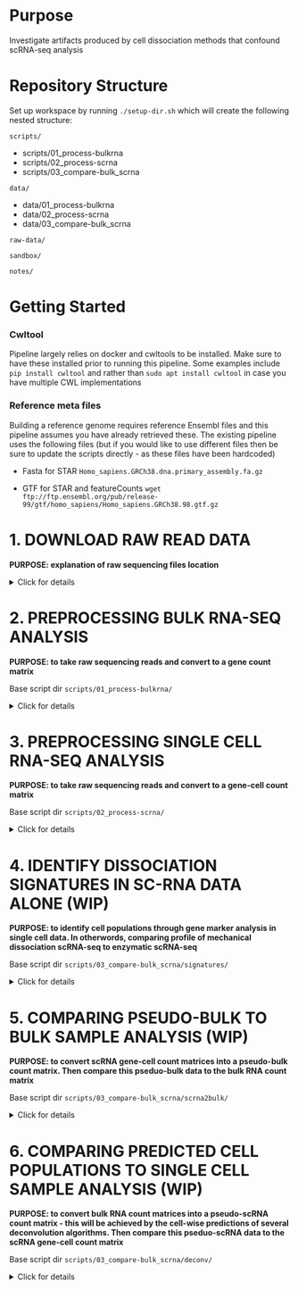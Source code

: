 # Purpose
Investigate artifacts produced by cell dissociation methods that confound scRNA-seq analysis

# Repository Structure
Set up workspace by running `./setup-dir.sh` which will create the following nested structure:

`scripts/`
+ scripts/01_process-bulkrna
+ scripts/02_process-scrna
+ scripts/03_compare-bulk_scrna

`data/`
+ data/01_process-bulkrna
+ data/02_process-scrna
+ data/03_compare-bulk_scrna

`raw-data/`

`sandbox/`

`notes/`


# Getting Started

### Cwltool

Pipeline largely relies on docker and cwltools to be installed. Make sure to have these installed prior to running this pipeline. Some examples include `pip install cwltool` and rather than `sudo apt install cwltool` in case you have multiple CWL implementations

### Reference meta files

Building a reference genome requires reference Ensembl files and this pipeline assumes you have already retrieved these. The existing pipeline uses the following files (but if you would like to use different files then be sure to update the scripts directly - as these files have been hardcoded)

+ Fasta for STAR `Homo_sapiens.GRCh38.dna.primary_assembly.fa.gz`

+ GTF for STAR and featureCounts `wget ftp://ftp.ensembl.org/pub/release-99/gtf/homo_sapiens/Homo_sapiens.GRCh38.98.gtf.gz`

# 1. DOWNLOAD RAW READ DATA

**PURPOSE: explanation of raw sequencing files location**

<details><summary>Click for details</summary><p>

# Where did the data come from?

Medgenome ftp. Files were moved into raw-data dir using `wget -r --no-parent --password <pwd>  https://portal.us.medgenome.com/<dir>/ --no-check-certificate --user <user>`

# Directory Structure - Patient Samples

### 1A. P2000997_02242020 - scRNA patient samples

*Last updated 2/26/20*

Samples paired with P2000996_02292020

2 patient samples. Recieved seq files on Feb. 25, 2020. This does NOT include the bulk RNA-seq data.
That data will be in a separate dir.

Fq files:

```
7319-Enz_S5_L002_I1.fastq.gz
7319-Enz_S5_L002_R1.fastq.gz
7319-Enz_S5_L002_R2.fastq.gz
7319-Mech_S4_L002_I1.fastq.gz
7319-Mech_S4_L002_R1.fastq.gz
7319-Mech_S4_L002_R2.fastq.gz
7320E_S7_L002_I1.fastq.gz
7320E_S7_L002_R1.fastq.gz
7320E_S7_L002_R2.fastq.gz
7320M_S6_L002_I1.fastq.gz
7320M_S6_L002_R1.fastq.gz
7320M_S6_L002_R2.fastq.gz
```

### 1B. P2000996_02292020 - bulk RNA patient samples

*Last updated 3/2/20*

Samples that are paired with P2000997_02242020. Received on March 2, 2020.

Fq files:

```
# Samples bulk rna
SCC_7319_B2_R1.fastq.gz     #patient 7319
SCC_7319_B2_R2.fastq.gz     #patient 7319
SCC_7320_B2_R1.fastq.gz     #patient 7320
SCC_7320_B2_R2.fastq.gz     #patient 7320

# Samples ground truth
SCC_7319_GT_R1.fastq.gz     #patient 7319
SCC_7319_GT_R2.fastq.gz     #patient 7319
SCC_7320_GT_R1.fastq.gz     #patient 7319
SCC_7320_GT_R2.fastq.gz     #patient 7319

# N fq
SCC_7320_N_R1.fastq.gz
SCC_7320_N_R2.fastq.gz
```

### external-u54

*Last updated 2/26/20*

All additional data outside of our project. Will be used for deconvolution models

</details>


# 2. PREPROCESSING BULK RNA-SEQ ANALYSIS

**PURPOSE: to take raw sequencing reads and convert to a gene count matrix**

Base script dir `scripts/01_process-bulkrna/`

<details><summary>Click for details</summary><p>

The dir `scripts/01_process-bulkrna/` contains the scripts for processing raw sequence reads of bulk RNA-seq samples through generating count matrices and inspecting count matrices for odd occurances

**The wrapper script allows for batch scripting tracking** `wrapper.sh`

*Step 1:*

1. Genome indexing (create alignment indices)

*Step 2:*

1. Demultiplex reads - *skip because seq core did this for us*
2. Read quality control
3. Adapter and poor quality read trimming
4. Check read quality
5. Alignment
6. Alignment File QC
7. Generate count matrices - from aligned reads (featureCounts) -> called `${basename}_COUNTmatrix.txt`

## Step 1: `RUN_build-genom.sh`

### Build Genome Indexes (Docker)

STAR aligner. Job ID 12460222

## Step 2: `RUN.sh` via `wrapper.sh`

Job IDs:

+ SCC_7319_B2_R1.fastq.gz, SCC_7319_B2_R2.fastq.gz, SCC_7319_GT_R1.fastq.gz, SCC_7320_GT_R1.fastq.gz
+ job id: 12555708, 12555709, 12555710, 12555711


### Demultiplex Reads

Sequencing core completed this for us. Therefore not included in our built pipeline.

### Read Quality Control (Docker)

Produce read quality reports of raw seq files (that have been demultiplexed).

Requires manual inspection of two output summary files to determine input parameters for read trimming.

### Adapter and Poor Quality Read Trimming (Docker)

**[TODO] Adapter sequence trimming will be added once have seq results from the Core**

Trimmomatic 0.39. Paired trimming. Although virtually all adapter sequences should already have been trimmed, we will conduct a secondary pass to remove any remaining adapter sequences. Then low quality reads will be trimmed.

### Check Read Quality after trimming (Docker)

Produce read quality reports of trimmed seq files.

### Align (Docker)

STAR aligner

Each FASTQ file has 5 output files, including unsorted by name BAM file

### Alignment File QC

**[TODO] Adapter sequence trimming will be added once have seq results from the Core**

Samtools

### Generate Count Matrices (Docker)

featureCounts (gene-level counting) and produces final count matrix `${basename}_COUNTmatrix.txt`

+ Parameters set for stranded, ignore multi-mapping reads, not current for paired end data

*Note* Transcript-level quantification is less accurate than gene-level quantification (e.g. salmon, RSEM, kallisto). Also transcript-level quantification has less clear biological interpretability. Less statistical power if split counts between isoforms.

### Additional Notes

Example CWL included in this scripts dir and will be implemented for publication. For now it is simply placed there as an example.

</details>

# 3. PREPROCESSING SINGLE CELL RNA-SEQ ANALYSIS

**PURPOSE: to take raw sequencing reads and convert to a gene-cell count matrix**

Base script dir `scripts/02_process-scrna/`

<details><summary>Click for details</summary><p>

Scripts here

</details>


# 4. IDENTIFY DISSOCIATION SIGNATURES IN SC-RNA DATA ALONE (WIP)

**PURPOSE: to identify cell populations through gene marker analysis in single cell data. In otherwords, comparing profile of mechanical dissociation scRNA-seq to enzymatic scRNA-seq**

Base script dir `scripts/03_compare-bulk_scrna/signatures/`

<details><summary>Click for details</summary><p>

Scripts here

</details>

# 5. COMPARING PSEUDO-BULK TO BULK SAMPLE ANALYSIS (WIP)

**PURPOSE: to convert scRNA gene-cell count matrices into a pseudo-bulk count matrix. Then compare this pseduo-bulk data to the bulk RNA count matrix**

Base script dir `scripts/03_compare-bulk_scrna/scrna2bulk/`

<details><summary>Click for details</summary><p>

Analysis hardcoded in `dge.Rmd` and the rendered version `dge.html`

</details>

# 6. COMPARING PREDICTED CELL POPULATIONS TO SINGLE CELL SAMPLE ANALYSIS (WIP)

**PURPOSE: to convert bulk RNA count matrices into a pseudo-scRNA count matrix - this will be achieved by the cell-wise predictions of several deconvolution algorithms. Then compare this pseduo-scRNA data to the scRNA gene-cell count matrix**

Base script dir `scripts/03_compare-bulk_scrna/deconv/`

<details><summary>Click for details</summary><p>

Scripts here

</details>
